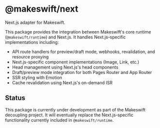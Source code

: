# @makeswift/next

Next.js adapter for Makeswift.

This package provides the integration between Makeswift's core runtime (`@makeswift/runtime`) and Next.js. It handles Next.js-specific implementations including:

- API route handlers for preview/draft mode, webhooks, revalidation, and resource proxying
- Next.js-specific component implementations (Image, Link, etc.)
- Head management using Next.js's head components
- Draft/preview mode integration for both Pages Router and App Router
- SSR styling with Emotion
- Cache revalidation using Next.js's on-demand ISR

## Status

This package is currently under development as part of the Makeswift decoupling project. It will eventually replace the Next.js-specific functionality currently included in `@makeswift/runtime`.
